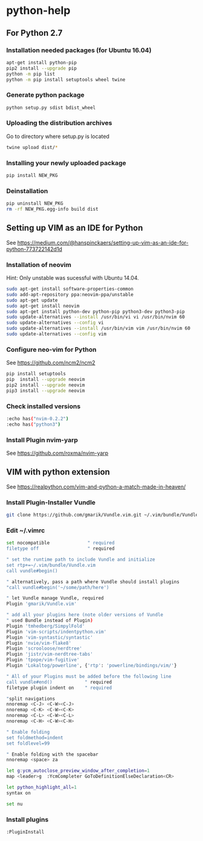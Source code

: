 # python-help

## For Python 2.7

### Installation needed packages (for Ubuntu 16.04)
```sh
apt-get install python-pip
pip2 install --upgrade pip
python -m pip list
python -m pip install setuptools wheel twine
```

### Generate python package
```sh
python setup.py sdist bdist_wheel
```

### Uploading the distribution archives
Go to directory where setup.py is located
```sh
twine upload dist/*
```

### Installing your newly uploaded package
```sh
pip install NEW_PKG
```

### Deinstallation
```sh
pip uninstall NEW_PKG
rm -rf NEW_PKG.egg-info build dist
```

## Setting up VIM as an IDE for Python
See https://medium.com/@hanspinckaers/setting-up-vim-as-an-ide-for-python-773722142d1d

### Installation of neovim

Hint: Only unstable was sucessful with Ubuntu 14.04.
```sh
sudo apt-get install software-properties-common
sudo add-apt-repository ppa:neovim-ppa/unstable
sudo apt-get update
sudo apt-get install neovim
sudo apt-get install python-dev python-pip python3-dev python3-pip
sudo update-alternatives --install /usr/bin/vi vi /usr/bin/nvim 60
sudo update-alternatives --config vi
sudo update-alternatives --install /usr/bin/vim vim /usr/bin/nvim 60
sudo update-alternatives --config vim
```

### Configure neo-vim for Python
See https://github.com/ncm2/ncm2

```sh
pip install setuptools
pip  install --upgrade neovim
pip2 install --upgrade neovim
pip3 install --upgrade neovim
```

### Check installed versions
```sh
:echo has("nvim-0.2.2")
:echo has("python3")
```

### Install Plugin nvim-yarp
See https://github.com/roxma/nvim-yarp


## VIM with python extension
See https://realpython.com/vim-and-python-a-match-made-in-heaven/

### Install Plugin-Installer Vundle
```sh
git clone https://github.com/gmarik/Vundle.vim.git ~/.vim/bundle/Vundle.vim
```

### Edit ~/.vimrc
```sh
set nocompatible              " required
filetype off                  " required

" set the runtime path to include Vundle and initialize
set rtp+=~/.vim/bundle/Vundle.vim
call vundle#begin()

" alternatively, pass a path where Vundle should install plugins
"call vundle#begin('~/some/path/here')

" let Vundle manage Vundle, required
Plugin 'gmarik/Vundle.vim'

" add all your plugins here (note older versions of Vundle
" used Bundle instead of Plugin)
Plugin 'tmhedberg/SimpylFold'
Plugin 'vim-scripts/indentpython.vim'
Plugin 'vim-syntastic/syntastic'
Plugin 'nvie/vim-flake8'
Plugin 'scrooloose/nerdtree'
Plugin 'jistr/vim-nerdtree-tabs'
Plugin 'tpope/vim-fugitive'
Plugin 'Lokaltog/powerline', {'rtp': 'powerline/bindings/vim/'}

" All of your Plugins must be added before the following line
call vundle#end()            " required
filetype plugin indent on    " required

"split navigations
nnoremap <C-J> <C-W><C-J>
nnoremap <C-K> <C-W><C-K>
nnoremap <C-L> <C-W><C-L>
nnoremap <C-H> <C-W><C-H>

" Enable folding
set foldmethod=indent
set foldlevel=99

" Enable folding with the spacebar
nnoremap <space> za

let g:ycm_autoclose_preview_window_after_completion=1
map <leader>g  :YcmCompleter GoToDefinitionElseDeclaration<CR>

let python_highlight_all=1
syntax on

set nu
```

### Install plugins
```sh
:PluginInstall
```
